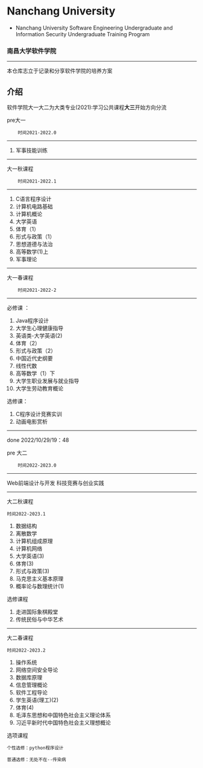 # Nanchang University
* Nanchang University Software Engineering Undergraduate and Information Security Undergraduate Training Program

### 南昌大学软件学院

---

本仓库志立于记录和分享软件学院的培养方案



## 介绍

软件学院大一大二为大类专业(2021):学习公共课程**大三**开始方向分流



pre大一

        时间2021-2022.0


---

1. 军事技能训练

---



大一秋课程

        时间2021-2022.1
---

1. C语言程序设计
2. 计算机电路基础
3. 计算机概论
4. 大学英语
5. 体育（1）
6. 形式与政策（1）
7. 思想道德与法治
8. 高等数学(1)上
9. 军事理论



---

大一春课程

        时间2021-2022-2


---



必修课 ：

1. Java程序设计
2. 大学生心理健康指导
3. 英语类-大学英语(2)
4. 体育（2）
5. 形式与政策（2）
6. 中国近代史纲要
7. 线性代数
8. 高等数学（1）下
9. 大学生职业发展与就业指导
10. 大学生劳动教育概论



选修课：

1. C程序设计竞赛实训
2. 动画电影赏析

---



done 2022/10/29/19：48


pre 大二

        时间2022-2023.0
---

Web前端设计与开发
科技竞赛与创业实践

---

大二秋课程


    时间2022-2023.1

1. 数据结构
2. 离散数学
3. 计算机组成原理
4. 计算机网络
5. 大学英语(3)
6. 体育(3)
7. 形式与政策(3)
8. 马克思主义基本原理
9. 概率论与数理统计(1)

选修课程
1. 走进国际象棋殿堂
2. 传统民俗与中华艺术


---


大二春课程

    时间2022-2023.2

1. 操作系统
2. 网络空间安全导论
3. 数据库原理
4. 信息管理概论
5. 软件工程导论
6. 学生英语(理工)(2)
7. 体育(4)
8. 毛泽东思想和中国特色社会主义理论体系
9. 习近平新时代中国特色社会主义理想概论

选项课程
    
    个性选修：python程序设计

    普通选修：无处不在--传染病


